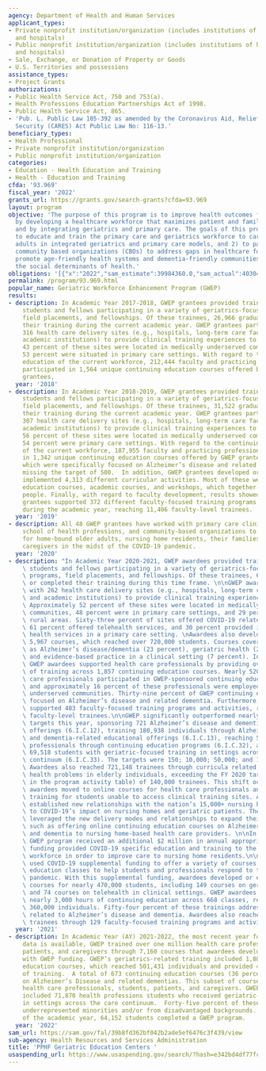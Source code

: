 ```yaml
---
agency: Department of Health and Human Services
applicant_types:
- Private nonprofit institution/organization (includes institutions of higher education
  and hospitals)
- Public nonprofit institution/organization (includes institutions of higher education
  and hospitals)
- Sale, Exchange, or Donation of Property or Goods
- U.S. Territories and possessions
assistance_types:
- Project Grants
authorizations:
- Public Health Service Act, 750 and 753(a).
- Health Professions Education Partnerships Act of 1998.
- Public Health Service Act, 865.
- 'Pub. L. Public Law 105-392 as amended by the Coronavirus Aid, Relief, and Economic
  Security (CARES) Act Public Law No: 116-13.'
beneficiary_types:
- Health Professional
- Private nonprofit institution/organization
- Public nonprofit institution/organization
categories:
- Education - Health Education and Training
- Health - Education and Training
cfda: '93.969'
fiscal_year: '2022'
grants_url: https://grants.gov/search-grants?cfda=93.969
layout: program
objective: 'The purpose of this program is to improve health outcomes for older adults
  by developing a healthcare workforce that maximizes patient and family engagement,
  and by integrating geriatrics and primary care. The goals of this program are: 1)
  to educate and train the primary care and geriatrics workforce to care for older
  adults in integrated geriatrics and primary care models, and 2) to partner with
  community based organizations (CBOs) to address gaps in healthcare for older adults,
  promote age-friendly health systems and dementia-friendly communities, and address
  the social determinants of health.'
obligations: '[{"x":"2022","sam_estimate":39984360.0,"sam_actual":40304913.0,"usa_spending_actual":19998023.28},{"x":"2023","sam_estimate":41597262.0,"sam_actual":0.0,"usa_spending_actual":20914334.0},{"x":"2024","sam_estimate":430000000.0,"sam_actual":0.0,"usa_spending_actual":20981191.810000002}]'
permalink: /program/93.969.html
popular_name: Geriatric Workforce Enhancement Program (GWEP)
results:
- description: In Academic Year 2017-2018, GWEP grantees provided training for 49,381
    students and fellows participating in a variety of geriatrics-focused degree programs,
    field placements, and fellowships. Of these trainees, 26,966 graduated or completed
    their training during the current academic year. GWEP grantees partnered with
    316 health care delivery sites (e.g., hospitals, long-term care facilities, and
    academic institutions) to provide clinical training experiences to trainees. Approximately
    43 percent of these sites were located in medically underserved communities, and
    53 percent were situated in primary care settings. With regard to the continuing
    education of the current workforce, 212,444 faculty and practicing professionals
    participated in 1,564 unique continuing education courses offered by GWEP 120
    grantees,
  year: '2018'
- description: In Academic Year 2018-2019, GWEP grantees provided training for 39,585
    students and fellows participating in a variety of geriatrics-focused degree programs,
    field placements, and fellowships. Of these trainees, 31,522 graduated or completed
    their training during the current academic year. GWEP grantees partnered with
    307 health care delivery sites (e.g., hospitals, long-term care facilities, and
    academic institutions) to provide clinical training experiences to trainees. Approximately
    56 percent of these sites were located in medically underserved communities, and
    54 percent were primary care settings. With regard to the continuing education
    of the current workforce, 187,955 faculty and practicing professionals participated
    in 1,342 unique continuing education courses offered by GWEP grantees, 445 of
    which were specifically focused on Alzheimer’s disease and related dementia, just
    missing the target of 500.  In addition, GWEP grantees developed or enhanced and
    implemented 4,313 different curricular activities. Most of these were new continuing
    education courses, academic courses, and workshops, which together reached 142,022
    people. Finally, with regard to faculty development, results showed that GWEP
    grantees supported 372 different faculty-focused training programs and activities
    during the academic year, reaching 11,406 faculty-level trainees.
  year: '2019'
- description: All 48 GWEP grantees have worked with primary care clinics, academic
    school of health professions, and community-based organizations to promote telehealth
    for home-bound older adults, nursing home residents, their families and their
    caregivers in the midst of the COVID-19 pandemic.
  year: '2020'
- description: "In Academic Year 2020-2021, GWEP awardees provided training for 69,518\
    \ students and fellows participating in a variety of geriatrics-focused degree\
    \ programs, field placements, and fellowships. Of these trainees, 61,994 graduated\
    \ or completed their training during this time frame. \n\nGWEP awardees partnered\
    \ with 262 health care delivery sites (e.g., hospitals, long-term care facilities,\
    \ and academic institutions) to provide clinical training experiences to trainees.\
    \ Approximately 52 percent of these sites were located in medically underserved\
    \ communities, 48 percent were in primary care settings, and 29 percent were in\
    \ rural areas. Sixty-three percent of sites offered COVID-19 related services,\
    \ 61 percent offered telehealth services, and 30 percent provided integrated behavioral\
    \ health services in a primary care setting. \nAwardees also developed or enhanced\
    \ 5,967 courses, which reached over 720,000 students. Courses covered topics such\
    \ as Alzheimer’s disease/dementia (23 percent), geriatric health (22 percent),\
    \ and evidence-based practice in a clinical setting (7 percent). In addition,\
    \ GWEP awardees supported health care professionals by providing over 4,500 hours\
    \ of training across 1,857 continuing education courses. Nearly 520,000 health\
    \ care professionals participated in GWEP-sponsored continuing education courses\
    \ and approximately 16 percent of these professionals were employed in medically\
    \ underserved communities. Thirty-nine percent of GWEP continuing education courses\
    \ focused on Alzheimer’s disease and related dementia. Furthermore, GWEP awardees\
    \ supported 483 faculty-focused training programs and activities, reaching 9,912\
    \ faculty-level trainees.\n\nGWEP significantly outperformed nearly all of its\
    \ targets this year, sponsoring 721 Alzheimer’s disease and dementia-related educational\
    \ offerings (6.I.C.12), training 180,938 individuals through Alzheimer’s disease\
    \ and dementia-related educational offerings (6.I.C.13), reaching 519,356 geriatrics\
    \ professionals through continuing education programs (6.I.C.32), and providing\
    \ 69,518 students with geriatric-focused training in settings across the care\
    \ continuum (6.I.C.33). The targets were 150; 10,000; 50,000; and 10,000 respectively.\
    \ Awardees also reached 721,148 trainees through curricula related to treating\
    \ health problems in elderly individuals, exceeding the FY 2020 target (not depicted\
    \ in the program activity table) of 140,000 trainees. This shift occurred because\
    \ awardees moved to online courses for health care professionals and to telehealth-based\
    \ training for students unable to access clinical training sites. Awardees also\
    \ established new relationships with the nation’s 15,000+ nursing homes, in response\
    \ to COVID-19’s impact on nursing homes and geriatric patients. These awardees\
    \ leveraged the new delivery modes and relationships to expand their activities,\
    \ such as offering online continuing education courses on Alzheimer’s disease\
    \ and dementia to nursing home-based health care providers. \n\nIn FY 2021, the\
    \ GWEP program received an additional $2 million in annual appropriations. The\
    \ funding provided COVID-19 specific education and training to the nursing home\
    \ workforce in order to improve care to nursing home residents.\n\nGWEP awardees\
    \ used COVID-19 supplemental funding to offer a variety of courses and continuing\
    \ education classes to help students and professionals respond to the COVID-19\
    \ pandemic. With this supplemental funding, awardees developed or enhanced 979\
    \ courses for nearly 470,000 students, including 149 courses on geriatric health\
    \ and 74 courses on telehealth in clinical settings. GWEP awardees also offered\
    \ nearly 3,000 hours of continuing education across 668 classes, reaching over\
    \ 360,000 individuals. Fifty-four percent of these trainings addressed issues\
    \ related to Alzheimer’s disease and dementia. Awardees also reached 4,501 faculty-level\
    \ trainees through 129 faculty-focused training programs and activities."
  year: '2021'
- description: In Academic Year (AY) 2021-2022, the most recent year for which performance
    data is available, GWEP trained over one million health care professionals, students,
    patients, and caregivers through 7,160 courses that awardees developed or enhanced
    with GWEP funding. GWEP’s geriatrics-related training included 1,889 continuing
    education courses, which reached 501,431 individuals and provided 4,825 hours
    of training.  A total of 673 continuing education courses (36 percent) focused
    on Alzheimer’s Disease and related dementias. This subset of courses trained 130,012
    health care professionals, students, patients, and caregivers. GWEP’s trainees
    included 71,870 health professions students who received geriatric-focused training
    in settings across the care continuum.  Forty-five percent of these trainees were
    underrepresented minorities and/or from disadvantaged backgrounds.  By the end
    of the academic year, 64,152 students completed a GWEP program.
  year: '2022'
sam_url: https://sam.gov/fal/39b8fd362bf042b2ade5ef6476c3f439/view
sub-agency: Health Resources and Services Administration
title: 'PPHF Geriatric Education Centers '
usaspending_url: https://www.usaspending.gov/search/?hash=e342bd4df77fce47352271a4b6ac48b8
---
```

